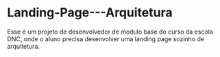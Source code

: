 # Landing-Page---Arquitetura
Esse é um projeto de desenvolvedor de modulo base do curso da escola DNC, onde o aluno precisa desenvolver uma landing page sozinho de arquitetura.
